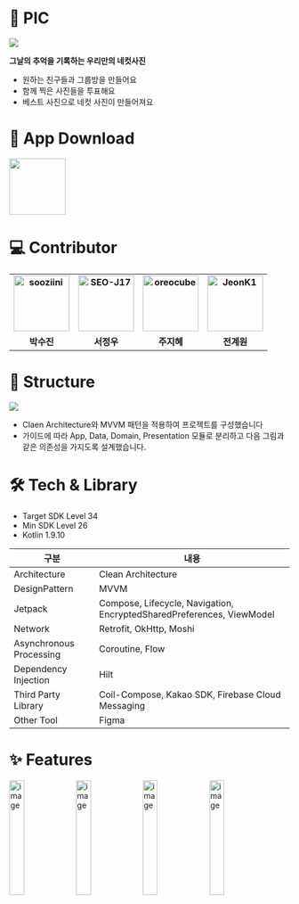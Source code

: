 # 📸 PIC

<img src="https://github.com/user-attachments/assets/b8330514-e473-4087-b724-d3b67641426e"/>

**그날의 추억을 기록하는 우리만의 네컷사진**

- 원하는 친구들과 그룹방을 만들어요
- 함께 찍은 사진들을 투표해요
- 베스트 사진으로 네컷 사진이 만들어져요

# 💾 App Download

<a href="https://play.google.com/store/apps/details?id=com.mashup.gabbangzip.sharedalbum">
<img src="https://user-images.githubusercontent.com/63157395/211233100-2f255c00-3336-4125-b5da-2fd935e40b5a.png" width="101px" />
</a>

# 💻 Contributor

<div align="center">
<table style="font-weight : bold">
      <tr>
         <td align="center">
              <a href="https://github.com/sooziini">                 
                  <img alt="sooziini" src="https://avatars.githubusercontent.com/sooziini " width="100" />            
              </a>
          </td>
          <td align="center">
              <a href="https://github.com/SEO-J17">                 
                  <img alt="SEO-J17" src="https://avatars.githubusercontent.com/SEO-J17" width="100" />            
              </a>
          </td>
          <td align="center">
              <a href="https://github.com/oreocube">                 
                  <img alt="oreocube" src="https://avatars.githubusercontent.com/oreocube" width="100" />            
              </a>
          </td> 
          <td align="center">
              <a href="https://github.com/JeonK1">                 
                  <img alt="JeonK1" src="https://avatars.githubusercontent.com/JeonK1" width="100" />            
              </a>
          </td>
      </tr>
      <tr>
          <td align="center">박수진</td>
          <td align="center">서정우</td>
          <td align="center">주지혜</td>
          <td align="center">전계원</td>
      </tr>
  </table>
</div>

# 🎨 Structure

<img src=https://github.com/user-attachments/assets/2678bf88-461d-436a-abb8-f3406313db45/>

+ Claen Architecture와 MVVM 패턴을 적용하여 프로젝트를 구성했습니다
+ 가이드에 따라 App, Data, Domain, Presentation 모듈로 분리하고 다음 그림과 같은 의존성을 가지도록 설계했습니다.

# 🛠 Tech & Library

+ Target SDK Level 34
+ Min SDK Level 26
+ Kotlin 1.9.10

| 구분                      | 내용                                                                    |
|-------------------------|-----------------------------------------------------------------------|
| Architecture            | Clean Architecture                                                    |
| DesignPattern           | MVVM                                                                  |
| Jetpack                 | Compose, Lifecycle, Navigation, EncryptedSharedPreferences, ViewModel |
| Network                 | Retrofit, OkHttp, Moshi                                               |
| Asynchronous Processing | Coroutine, Flow                                                       |
| Dependency Injection    | Hilt                                                                  |
| Third Party Library     | Coil-Compose, Kakao SDK, Firebase Cloud Messaging                     |
| Other Tool              | Figma                                                                 |

# ✨ Features

<div>
    <img
        width="23%"
        alt="image"
        src="https://github.com/user-attachments/assets/344b519d-af89-4ea5-9a0d-890aeab7114e"
    />
    <img
        width="23%"
        alt="image"
        src="https://github.com/user-attachments/assets/e1d161ad-1e12-487e-afe8-3061f2f46ec8"
    />
    <img
        width="23%"
        alt="image"
        src="https://github.com/user-attachments/assets/80bdc49e-8b49-4432-b59e-4ae5fb83a04a"
    />
    <img
        width="23%"
        alt="image"
        src="https://github.com/user-attachments/assets/f0c99971-3a71-473d-820e-1dbd9df5cac3"
    />
</div>
